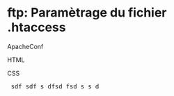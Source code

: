 # ftp: Paramètrage du fichier .htaccess
<p>ApacheConf</p>
<p>HTML</p>
<p>CSS</p>
<pre> sdf sdf s dfsd fsd s s d </pre>
